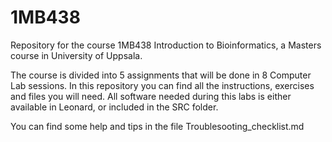 # 1MB438
Repository for the course 1MB438 Introduction to Bioinformatics, a Masters course in University of Uppsala.

The course is divided into 5 assignments that will be done in 8 Computer Lab sessions. 
In this repository you can find all the instructions, exercises and files you will need.
All software needed during this labs is either available in Leonard, or included
in the SRC folder.

You can find some help and tips in the file Troublesooting_checklist.md
